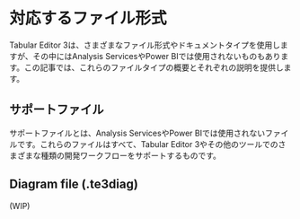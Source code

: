 ﻿# 対応するファイル形式

Tabular Editor 3は、さまざまなファイル形式やドキュメントタイプを使用しますが、その中にはAnalysis ServicesやPower BIでは使用されないものもあります。この記事では、これらのファイルタイプの概要とそれぞれの説明を提供します。

## サポートファイル

サポートファイルとは、Analysis ServicesやPower BIでは使用されないファイルです。これらのファイルはすべて、Tabular Editor 3やその他のツールでのさまざまな種類の開発ワークフローをサポートするものです。

## Diagram file (.te3diag)

(WIP)
